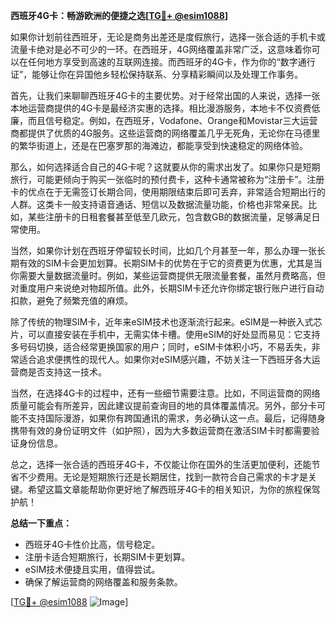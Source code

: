 **西班牙4G卡：畅游欧洲的便捷之选[[TG💪+ @esim1088](https://t.me/s/esim1088)]**

如果你计划前往西班牙，无论是商务出差还是度假旅行，选择一张合适的手机卡或流量卡绝对是必不可少的一环。在西班牙，4G网络覆盖非常广泛，这意味着你可以在任何地方享受到高速的互联网连接。而西班牙的4G卡，作为你的“数字通行证”，能够让你在异国他乡轻松保持联系、分享精彩瞬间以及处理工作事务。

首先，让我们来聊聊西班牙4G卡的主要优势。对于经常出国的人来说，选择一张本地运营商提供的4G卡是最经济实惠的选择。相比漫游服务，本地卡不仅资费低廉，而且信号稳定。例如，在西班牙，Vodafone、Orange和Movistar三大运营商都提供了优质的4G服务。这些运营商的网络覆盖几乎无死角，无论你在马德里的繁华街道上，还是在巴塞罗那的海滩边，都能享受到快速稳定的网络体验。

那么，如何选择适合自己的4G卡呢？这就要从你的需求出发了。如果你只是短期旅行，可能更倾向于购买一张临时的预付费卡，这种卡通常被称为“注册卡”。注册卡的优点在于无需签订长期合同，使用期限结束后即可丢弃，非常适合短期出行的人群。这类卡一般支持语音通话、短信以及数据流量功能，价格也非常亲民。比如，某些注册卡的日租套餐甚至低至几欧元，包含数GB的数据流量，足够满足日常使用。

当然，如果你计划在西班牙停留较长时间，比如几个月甚至一年，那么办理一张长期有效的SIM卡会更加划算。长期SIM卡的优势在于它的资费更为优惠，尤其是当你需要大量数据流量时。例如，某些运营商提供无限流量套餐，虽然月费略高，但对重度用户来说绝对物超所值。此外，长期SIM卡还允许你绑定银行账户进行自动扣款，避免了频繁充值的麻烦。

除了传统的物理SIM卡，近年来eSIM技术也逐渐流行起来。eSIM是一种嵌入式芯片，可以直接安装在手机中，无需实体卡槽。使用eSIM的好处显而易见：它支持多号码切换，适合经常更换国家的用户；同时，eSIM卡体积小巧，不易丢失，非常适合追求便携性的现代人。如果你对eSIM感兴趣，不妨关注一下西班牙各大运营商是否支持这一技术。

当然，在选择4G卡的过程中，还有一些细节需要注意。比如，不同运营商的网络质量可能会有所差异，因此建议提前查询目的地的具体覆盖情况。另外，部分卡可能不支持国际漫游，如果你有跨国通讯的需求，务必确认这一点。最后，记得随身携带有效的身份证明文件（如护照），因为大多数运营商在激活SIM卡时都需要验证身份信息。

总之，选择一张合适的西班牙4G卡，不仅能让你在国外的生活更加便利，还能节省不少费用。无论是短期旅行还是长期居住，找到一款符合自己需求的卡才是关键。希望这篇文章能帮助你更好地了解西班牙4G卡的相关知识，为你的旅程保驾护航！

**总结一下重点：**
- 西班牙4G卡性价比高，信号稳定。
- 注册卡适合短期旅行，长期SIM卡更划算。
- eSIM技术便捷且实用，值得尝试。
- 确保了解运营商的网络覆盖和服务条款。

[[TG💪+ @esim1088](https://t.me/s/esim1088) ![Image](https://i.postimg.cc/4NQfJmqS/Snipaste-2025-05-13-00-14-12.png)]